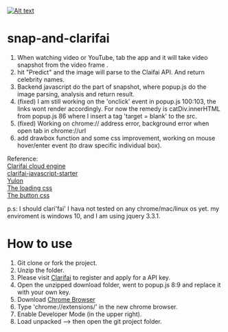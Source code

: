 [![Alt text](https://github.com/nicoodakp/snap-and-clarifai-master/blob/master/128.png?raw=true)](https://youtu.be/c0L_1zuz5jU)

# snap-and-clarifai

1. When watching video or YouTube, tab the app and it will take video snapshot from the video frame .
2. hit "Predict" and the image will parse to the Claifai API. And return celebrity names.
3. Backend javascript do the part of snapshot, where popup.js do the image parsing, analysis and return result.
4. (fixed) I am still working on the 'onclick' event in popup.js 100:103, the links wont render accordingly. For now the remedy is catDiv.innerHTML from popup.js 86 where I insert a tag 'target =  blank' to the src.
5. (fixed) Working on chrome:// address error, background error when open tab in chrome://url
6. add drawbox function and some css improvement, working on mouse hover/enter event (to draw specific individual box).

Reference: \
[Clarifai cloud engine](https://www.clarifai.com/models/celebrity-image-recognition-model-e466caa0619f444ab97497640cefc4dc) \
           [clarifai-javascript-starter](https://github.com/Clarifai/javascript-starter) \
           [Yulon](https://chrome.google.com/webstore/detail/video-snapshotscreenshot/fngkpediphdinmlceebdlgbafgccjeaj?hl=en) \
           [The loading css](https://codepen.io/Manoz/pen/pydxK) \
           [The button css](https://codepen.io/mohaiman/pen/jqKzVb)
           []()

p.s: I should clari'fai' I hava not tested on any chrome/mac/linux os yet. my enviroment is windows 10, and I am using jquery 3.3.1.

# How to use

1. Git clone or fork the project.
2. Unzip the folder.  
3. Please visit [Clarifai](https://clarifai.com/developer/account/login) to register and apply for a API key.
4. Open the unzipped download folder, went to popup.js 8:9 and replace it with your own key.   
5. Download [Chrome Browser](https://www.google.com/chrome/?brand=CHBD&gclid=EAIaIQobChMItt7T8NDZ3QIVkorICh3-tgDIEAAYASABEgJQSPD_BwE&gclsrc=aw.ds&dclid=CLjjz_LQ2d0CFZJ2wQodzD0L-w)  
6. Type 'chrome://extensions/' in the new chrome browser.
7. Enable Developer Mode (in the upper right).  
8. Load unpacked --> then open the git project folder.  

